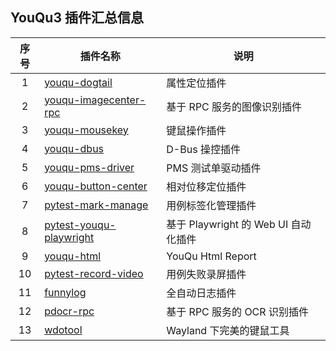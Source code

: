 
## YouQu3 插件汇总信息

| 序号 | 插件名称                                                     | 说明                                 |
| :--: | ------------------------------------------------------------ | ------------------------------------ |
|  1   | [youqu-dogtail](https://github.com/funny-dream/youqu-dogtail) | 属性定位插件                         |
|  2   | [youqu-imagecenter-rpc](https://github.com/funny-dream/youqu-imagecenter-rpc) | 基于 RPC 服务的图像识别插件          |
|  3   | [youqu-mousekey](https://github.com/funny-dream/youqu-mousekey) | 键鼠操作插件                         |
|  4   | [youqu-dbus](https://github.com/funny-dream/youqu-dbus)      | D-Bus 操控插件                       |
|  5   | [youqu-pms-driver](https://github.com/funny-dream/youqu-pms-driver) | PMS 测试单驱动插件                   |
|  6   | [youqu-button-center](https://github.com/funny-dream/youqu-button-center) | 相对位移定位插件                     |
|  7   | [pytest-mark-manage](https://github.com/funny-dream/pytest-mark-manage) | 用例标签化管理插件                   |
|  8   | [pytest-youqu-playwright](https://github.com/funny-dream/pytest-youqu-playwright) | 基于 Playwright 的 Web UI 自动化插件 |
|  9   | [youqu-html](https://github.com/funny-dream/youqu-html)      | YouQu Html Report                    |
|  10  | [pytest-record-video](https://github.com/funny-dream/pytest-record-video) | 用例失败录屏插件                     |
|  11  | [funnylog](https://linuxdeepin.github.io/funnylog/)          | 全自动日志插件                       |
|  12  | [pdocr-rpc](https://linuxdeepin.github.io/pdocr-rpc/)        | 基于 RPC 服务的 OCR 识别插件         |
|  13  | [wdotool](https://github.com/funny-dream/wdotool)            | Wayland 下完美的键鼠工具             |

